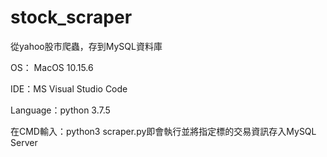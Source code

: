 # stock_scraper
從yahoo股市爬蟲，存到MySQL資料庫

OS： MacOS 10.15.6

IDE：MS Visual Studio Code

Language：python 3.7.5

在CMD輸入：python3 scraper.py即會執行並將指定標的交易資訊存入MySQL Server 


